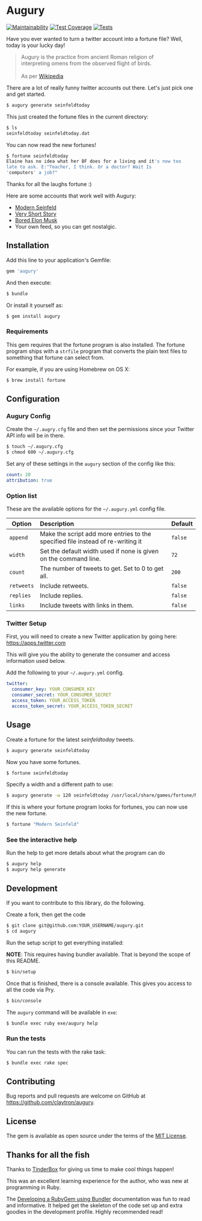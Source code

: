 # Augury

[![Maintainability](https://api.codeclimate.com/v1/badges/73443845cac0dadff540/maintainability)](https://codeclimate.com/github/claytron/augury/maintainability)
[![Test Coverage](https://api.codeclimate.com/v1/badges/73443845cac0dadff540/test_coverage)](https://codeclimate.com/github/claytron/augury/test_coverage)
[![Tests](https://travis-ci.com/claytron/augury.svg?branch=master)](https://travis-ci.com/github/claytron/augury)

Have you ever wanted to turn a twitter account into a fortune file?
Well, today is your lucky day!

<blockquote>
Augury is the practice from ancient Roman religion of<br>
interpreting omens from the observed flight of birds.<br><br>
As per <a href="https://en.wikipedia.org/wiki/Augury">Wikipedia</a>
</blockquote>

There are a lot of really funny twitter accounts out there.
Let's just pick one and get started.

```sh
$ augury generate seinfeldtoday
```

This just created the fortune files in the current directory:

```sh
$ ls
seinfeldtoday seinfeldtoday.dat
```

You can now read the new fortunes!

```sh
$ fortune seinfeldtoday
Elaine has no idea what her BF does for a living and it's now too
late to ask. E:"Teacher, I think. Or a doctor? Wait Is
'computers' a job?"
```

Thanks for all the laughs fortune :)

Here are some accounts that work well with Augury:

- [Modern Seinfeld](https://twitter.com/seinfeldtoday)
- [Very Short Story](https://twitter.com/veryshortstory)
- [Bored Elon Musk](https://twitter.com/boredelonmusk)
- Your own feed, so you can get nostalgic.

## Installation

Add this line to your application's Gemfile:

```ruby
gem 'augury'
```

And then execute:

```sh
$ bundle
```

Or install it yourself as:

```sh
$ gem install augury
```

### Requirements

This gem requires that the fortune program is also installed.
The fortune program ships with a `strfile` program that converts the plain text files to something that fortune can select from.

For example,
if you are using Homebrew on OS X:

```sh
$ brew install fortune
```

## Configuration

### Augury Config

Create the `~/.augry.cfg` file and then set the permissions since your Twitter API info will be in there.

```sh
$ touch ~/.augury.cfg
$ chmod 600 ~/.augury.cfg
```

Set any of these settings in the `augury` section of the config like this:

```yaml
count: 20
attribution: true
```

### Option list

These are the available options for the `~/.augury.yml` config file.

Option | Description | Default
------ | :---------- | -------
`append` | Make the script add more entries to the specified file instead of re-writing it | `false`
`width` | Set the default width used if none is given on the command line. | `72`
`count` | The number of tweets to get. Set to 0 to get all. | `200`
`retweets` | Include retweets. | `false`
`replies` | Include replies. | `false`
`links` | Include tweets with links in them. | `false`

### Twitter Setup

First, you will need to create a new Twitter application by going here:
https://apps.twitter.com

This will give you the ability to generate the consumer and access information used below.

Add the following to your `~/.augury.yml` config.

```yaml
twitter:
  consumer_key: YOUR_CONSUMER_KEY
  consumer_secret: YOUR_CONSUMER_SECRET
  access_token: YOUR_ACCESS_TOKEN
  access_token_secret: YOUR_ACCESS_TOKEN_SECRET
```

## Usage

Create a fortune for the latest *seinfeldtoday* tweets.

```sh
$ augury generate seinfeldtoday
```

Now you have some fortunes.

```sh
$ fortune seinfeldtoday
```

Specify a width and a different path to use:

```sh
$ augury generate -w 120 seinfeldtoday /usr/local/share/games/fortune/Modern\ Seinfeld
```

If this is where your fortune program looks for fortunes,
you can now use the new fortune.

```sh
$ fortune "Modern Seinfeld"
```

### See the interactive help

Run the help to get more details about what the program can do

```sh
$ augury help
$ augury help generate
```

## Development

If you want to contribute to this library,
do the following.

Create a fork, then get the code

```sh
$ git clone git@github.com:YOUR_USERNAME/augury.git
$ cd augury
```

Run the setup script to get everything installed:

**NOTE**: This requires having bundler available.
That is beyond the scope of this README.

```sh
$ bin/setup
```

Once that is finished, there is a console available.
This gives you access to all the code via Pry.

```sh
$ bin/console
```

The `augury` command will be available in `exe`:

```sh
$ bundle exec ruby exe/augury help
```

### Run the tests

You can run the tests with the rake task:

```sh
$ bundle exec rake spec
```

## Contributing

Bug reports and pull requests are welcome on GitHub at https://github.com/claytron/augury.

## License

The gem is available as open source under the terms of the [MIT License](http://opensource.org/licenses/MIT).

## Thanks for all the fish

Thanks to [TinderBox](http://gettinderbox.com) for giving us time to make cool things happen!

This was an excellent learning experience for the author,
who was new at programming in Ruby.

The [Developing a RubyGem using Bundler][gemdocs] documentation was fun to read and informative.
It helped get the skeleton of the code set up and extra goodies in the development profile.
Highly recommended read!

[gemdocs]: https://github.com/radar/guides/blob/master/gem-development.md#developing-a-rubygem-using-bundler

